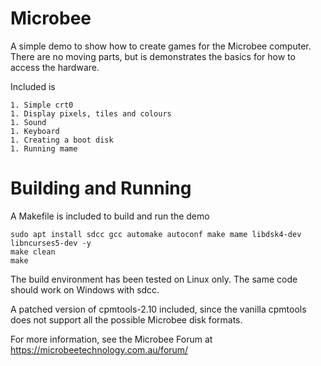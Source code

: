 # Microbee
A simple demo to show how to create games for the Microbee computer. There are no moving parts, but is demonstrates the basics for how to access the hardware.

Included is

    1. Simple crt0
    1. Display pixels, tiles and colours
    1. Sound
    1. Keyboard
    1. Creating a boot disk
    1. Running mame

# Building and Running
A Makefile is included to build and run the demo

    sudo apt install sdcc gcc automake autoconf make mame libdsk4-dev libncurses5-dev -y
    make clean
    make

The build environment has been tested on Linux only. The same code should work on Windows with sdcc.

A patched version of cpmtools-2.10 included, since the vanilla cpmtools does not support all the possible Microbee disk formats.

For more information, see the Microbee Forum at https://microbeetechnology.com.au/forum/

